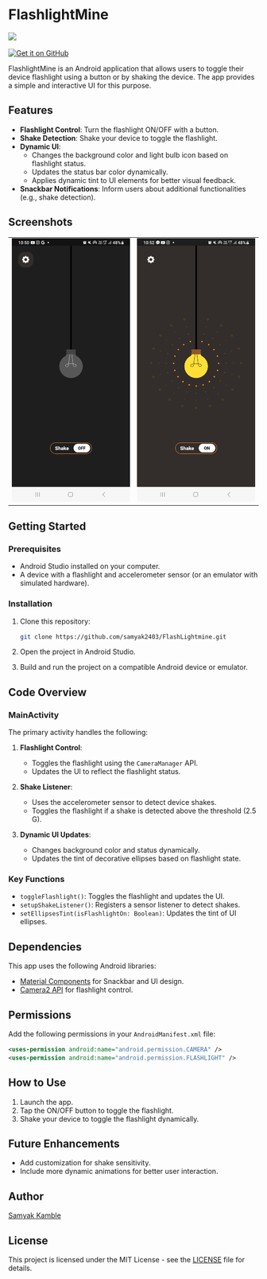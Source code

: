 # FlashlightMine

<img src="https://github.com/samyak2403/FlashLightmine/blob/master/app/src/main/res/drawable/bulb_on.xml" width="100px"/>


[<img src="https://github.com/machiav3lli/oandbackupx/blob/034b226cea5c1b30eb4f6a6f313e4dadcbb0ece4/badge_github.png" alt="Get it on GitHub" height="80">](https://github.com/samyak2403/IPTVmine2.0/releases/latest)


FlashlightMine is an Android application that allows users to toggle their device flashlight using a button or by shaking the device. The app provides a simple and interactive UI for this purpose.

## Features

- **Flashlight Control**: Turn the flashlight ON/OFF with a button.
- **Shake Detection**: Shake your device to toggle the flashlight.
- **Dynamic UI**: 
  - Changes the background color and light bulb icon based on flashlight status.
  - Updates the status bar color dynamically.
  - Applies dynamic tint to UI elements for better visual feedback.
- **Snackbar Notifications**: Inform users about additional functionalities (e.g., shake detection).

## Screenshots

<table style="width: 100%; text-align: center; border-collapse: collapse;">
  <tr>
    <td><img src="images/1.png" width="250px" /></td>
    <td><img src="images/2.png" width="250px" /></td>

</table>
    
## Getting Started

### Prerequisites

- Android Studio installed on your computer.
- A device with a flashlight and accelerometer sensor (or an emulator with simulated hardware).

### Installation

1. Clone this repository:
   ```bash
   git clone https://github.com/samyak2403/FlashLightmine.git
   ```

2. Open the project in Android Studio.
3. Build and run the project on a compatible Android device or emulator.

## Code Overview

### MainActivity

The primary activity handles the following:

1. **Flashlight Control**:
   - Toggles the flashlight using the `CameraManager` API.
   - Updates the UI to reflect the flashlight status.

2. **Shake Listener**:
   - Uses the accelerometer sensor to detect device shakes.
   - Toggles the flashlight if a shake is detected above the threshold (2.5 G).

3. **Dynamic UI Updates**:
   - Changes background color and status dynamically.
   - Updates the tint of decorative ellipses based on flashlight state.

### Key Functions

- `toggleFlashlight()`: Toggles the flashlight and updates the UI.
- `setupShakeListener()`: Registers a sensor listener to detect shakes.
- `setEllipsesTint(isFlashlightOn: Boolean)`: Updates the tint of UI ellipses.

## Dependencies

This app uses the following Android libraries:

- [Material Components](https://material.io/develop/android) for Snackbar and UI design.
- [Camera2 API](https://developer.android.com/reference/android/hardware/camera2/package-summary) for flashlight control.

## Permissions

Add the following permissions in your `AndroidManifest.xml` file:

```xml
<uses-permission android:name="android.permission.CAMERA" />
<uses-permission android:name="android.permission.FLASHLIGHT" />
```

## How to Use

1. Launch the app.
2. Tap the ON/OFF button to toggle the flashlight.
3. Shake your device to toggle the flashlight dynamically.

## Future Enhancements

- Add customization for shake sensitivity.
- Include more dynamic animations for better user interaction.

## Author

[Samyak Kamble](https://github.com/samyak2403/IPTVmine)

## License

This project is licensed under the MIT License - see the [LICENSE](LICENSE) file for details.
